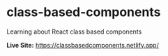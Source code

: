 # class-based-components
Learning about React class based components

**Live Site:**
https://classbasedcomponents.netlify.app/
